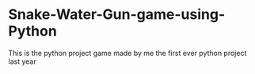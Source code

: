 # Snake-Water-Gun-game-using-Python
This is the python project game made by me the first ever python project last year
